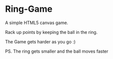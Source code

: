# Ring-Game

A simple HTML5 canvas game.

Rack up points by keeping the ball in the ring.

The Game gets harder as you go :)

PS. The ring gets smaller and the ball moves faster